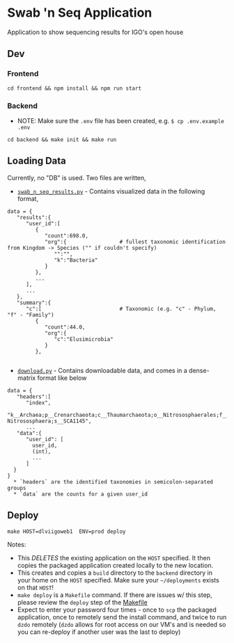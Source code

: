 # Swab 'n Seq Application
Application to show sequencing results for IGO's open house

## Dev
### Frontend
```
cd frontend && npm install && npm run start
```
### Backend
* NOTE: Make sure the `.env` file has been created, e.g. `$ cp .env.example .env`
```
cd backend && make init && make run
```

## Loading Data
Currently, no "DB" is used. Two files are written,
* [`swab_n_seq_results.py`](https://github.com/mskcc/swabnseq/blob/master/backend/src/app/swab_n_seq_results.py) - Contains visualized data in the following format,
```
data = {
   "results":{
      "user_id":[
         {
            "count":698.0,
            "org":{                 # fullest taxonomic identification from Kingdom -> Species ("" if couldn't specify)
               "":"",
               "k":"Bacteria"
            }
         },
         ...
      ],
      ...
   },
   "summary":{
      "c":[                         # Taxonomic (e.g. "c" - Phylum, "f" - "Family")
         {
            "count":44.0,
            "org":{
               "c":"Elusimicrobia"
            }
         },
      
```

* [`download.py`](https://github.com/mskcc/swabnseq/blob/master/backend/src/app/download.py) - Contains downloadable data, and comes in a dense-matrix format like below
```
data = {
   "headers":[
      "index",
      "k__Archaea;p__Crenarchaeota;c__Thaumarchaeota;o__Nitrososphaerales;f__Nitrososphaeraceae;g__Candidatus Nitrososphaera;s__SCA1145",
      ...
   "data":{
      "user_id": [
        user_id,
        (int),
        ...
      ]
  }
}
  * `headers` are the identified taxonomies in semicolon-separated groups
  * `data` are the counts for a given user_id
```

## Deploy
```
make HOST=dlviigoweb1  ENV=prod deploy
```

Notes:
* This *DELETES* the existing application on the `HOST` specified. It then copies the packaged application created locally to the new location.
* This creates and copies a `build` directory to the `backend` directory in your home on the `HOST` specified. Make sure your `~/deployments` exists on that `HOST`!
* `make deploy` is a `Makefile` command. If there are issues w/ this step, please review the `deploy` step of the [Makefile](https://github.com/mskcc/swabnseq/blob/master/Makefile)
* Expect to enter your password four times - once to `scp` the packaged application, once to remotely send the install command, and twice to run `dzdo` remotely (`dzdo` allows for root access on our VM's and is needed so you can re-deploy if another user was the last to deploy) 
